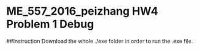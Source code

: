 # ME_557_2016_peizhang HW4 Problem 1 Debug
##Instruction
Download the whole ./exe folder in order to run the .exe file.